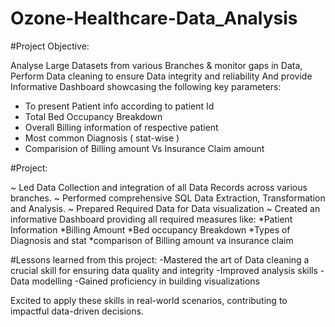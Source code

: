 # Ozone-Healthcare-Data_Analysis

#Project Objective:

Analyse Large Datasets from various Branches & monitor gaps in Data, Perform Data cleaning to ensure Data integrity and reliability
And provide Informative Dashboard showcasing the following key parameters:

* To present Patient info according to patient Id
* Total Bed Occupancy Breakdown
* Overall Billing information of respective patient
* Most common Diagnosis ( stat-wise )
* Comparision of Billing amount Vs Insurance Claim amount
  
#Project:

~ Led Data Collection and integration of all Data Records across various branches.
~ Performed comprehensive SQL Data Extraction, Transformation and Analysis.
~ Prepared Required Data for Data visualization
~ Created an informative Dashboard providing all required measures like: 
*Patient Information
*Billing Amount
*Bed occupancy Breakdown
*Types of Diagnosis and stat
*comparison of Billing amount va insurance claim

#Lessons learned from this project:
-Mastered the art of Data cleaning a crucial skill for ensuring data quality and integrity
-Improved analysis skills
-Data modelling
-Gained proficiency in building visualizations


Excited to apply these skills in real-world scenarios, contributing to impactful data-driven decisions.
